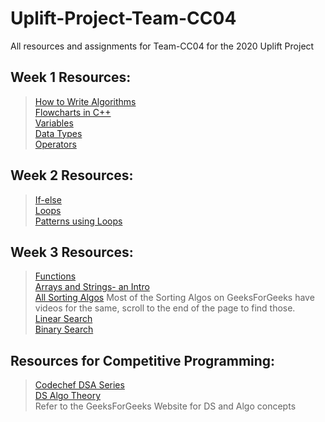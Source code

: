 # Uplift-Project-Team-CC04
All resources and assignments for Team-CC04 for the 2020 Uplift Project

## Week 1 Resources:
> <a href="https://www.programiz.com/dsa/algorithm">How to Write Algorithms</a> <br>
> <a href="https://www.programiz.com/dsa/algorithm">Flowcharts in C++</a> <br>
> <a href="https://www.programiz.com/cpp-programming/variables-literals">Variables</a> <br>
> <a href="https://www.programiz.com/cpp-programming/data-types">Data Types</a> <br>
> <a href="https://www.tutorialspoint.com/cplusplus/cpp_operators.htm">Operators</a> <br>

## Week 2 Resources:
> <a href="https://www.geeksforgeeks.org/decision-making-c-c-else-nested-else/">If-else</a> <br>
> <a href="https://www.geeksforgeeks.org/loops-in-c-and-cpp/">Loops</a> <br>
> <a href="https://www.programiz.com/cpp-programming/examples/pyramid-pattern">Patterns using Loops</a> <br>

## Week 3 Resources:
> <a href="https://www.programiz.com/cpp-programming/function">Functions</a> <br>
> <a href="https://www.programiz.com/cpp-programming/arrays">Arrays and Strings- an Intro</a> <br>
> <a href="https://www.geeksforgeeks.org/sorting-algorithms/">All Sorting Algos</a> Most of the Sorting Algos on GeeksForGeeks have videos for the same, scroll to the end of the page to find those. <br>
> <a href="https://www.geeksforgeeks.org/linear-search/">Linear Search</a> <br>
> <a href="https://www.geeksforgeeks.org/binary-search/">Binary Search</a> <br>

## Resources for Competitive Programming:
> <a href="https://www.codechef.com/LEARNDSA"> Codechef DSA Series </a><br>
> <a href="https://www.tutorialspoint.com/data_structures_algorithms/algorithms_basics.htm"> DS Algo Theory </a> <br>
> Refer to the GeeksForGeeks Website for DS and Algo concepts
